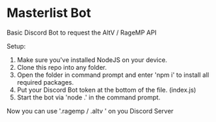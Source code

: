 # Masterlist Bot
Basic Discord Bot to request the AltV / RageMP API

Setup:
1. Make sure you've installed NodeJS on your device.
2. Clone this repo into any folder.
3. Open the folder in command prompt and enter 'npm i' to install all required packages.
4. Put your Discord Bot token at the bottom of the file. (index.js)
5. Start the bot via 'node .' in the command prompt.

Now you can use '.ragemp / .altv <argument>' on you Discord Server
